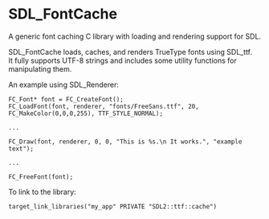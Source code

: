 # SDL_FontCache
A generic font caching C library with loading and rendering support for SDL.

SDL_FontCache loads, caches, and renders TrueType fonts using SDL_ttf.  
It fully supports UTF-8 strings and includes some utility functions for manipulating them.

An example using SDL_Renderer:

```
FC_Font* font = FC_CreateFont();  
FC_LoadFont(font, renderer, "fonts/FreeSans.ttf", 20, FC_MakeColor(0,0,0,255), TTF_STYLE_NORMAL);  

...

FC_Draw(font, renderer, 0, 0, "This is %s.\n It works.", "example text"); 
 
...

FC_FreeFont(font);
```



To link to the library:
```
target_link_libraries("my_app" PRIVATE "SDL2::ttf::cache")
```
